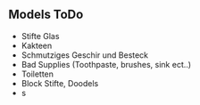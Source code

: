 ## Models ToDo

- Stifte Glas
- Kakteen
- Schmutziges Geschir und Besteck
- Bad Supplies (Toothpaste, brushes, sink ect..)
- Toiletten
- Block Stifte, Doodels
- s